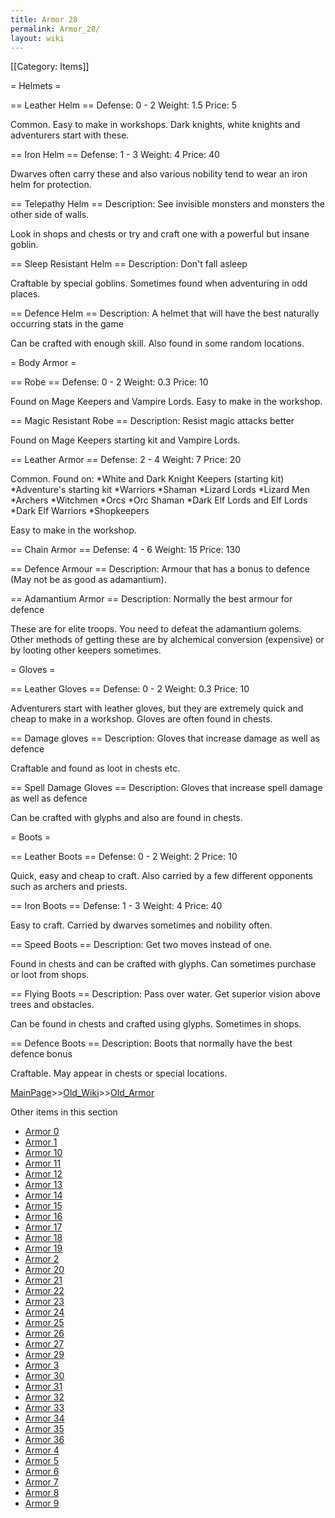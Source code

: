 ```yaml
---
title: Armor 28
permalink: Armor_28/
layout: wiki
---
```

[[Category: Items]]

= Helmets =

== Leather Helm ==
 Defense: 0 - 2
 Weight: 1.5
 Price: 5

Common. Easy to make in workshops. Dark knights, white knights and adventurers start with these.

== Iron Helm ==
 Defense: 1 - 3
 Weight: 4
 Price: 40

Dwarves often carry these and also various nobility tend to wear an iron helm for protection.

== Telepathy Helm ==
 Description: See invisible monsters and monsters the other side of walls.

Look in shops and chests or try and craft one with a powerful but insane goblin.

== Sleep Resistant Helm ==
 Description: Don't fall asleep

Craftable by special goblins. Sometimes found when adventuring in odd places.

== Defence Helm ==
 Description: A helmet that will have the best naturally occurring stats in the game

Can be crafted with enough skill. Also found in some random locations.

= Body Armor =

== Robe ==
 Defense: 0 - 2
 Weight: 0.3
 Price: 10

Found on Mage Keepers and Vampire Lords.
Easy to make in the workshop.

== Magic Resistant Robe ==
 Description: Resist magic attacks better

Found on Mage Keepers starting kit and Vampire Lords.

== Leather Armor ==
 Defense: 2 - 4
 Weight: 7
 Price: 20

Common. Found on:
*White and Dark Knight Keepers (starting kit) 
*Adventure's starting kit
*Warriors
*Shaman
*Lizard Lords
*Lizard Men
*Archers
*Witchmen
*Orcs
*Orc Shaman
*Dark Elf Lords and Elf Lords
*Dark Elf Warriors
*Shopkeepers

Easy to make in the workshop.

== Chain Armor ==
 Defense: 4 - 6
 Weight: 15
 Price: 130

== Defence Armour ==
 Description: Armour that has a bonus to defence (May not be as good as adamantium).

== Adamantium Armor ==
 Description: Normally the best armour for defence

These are for elite troops. You need to defeat the adamantium golems. Other methods of getting these are by alchemical conversion (expensive) or by looting other keepers sometimes.

= Gloves =

== Leather Gloves ==
 Defense: 0 - 2
 Weight: 0.3
 Price: 10

Adventurers start with leather gloves, but they are extremely quick and cheap to make in a workshop. Gloves are often found in chests.

== Damage gloves ==
 Description: Gloves that increase damage as well as defence

Craftable and found as loot in chests etc.

== Spell Damage Gloves ==
 Description: Gloves that increase spell damage as well as defence

Can be crafted with glyphs and also are found in chests.

= Boots =

== Leather Boots ==
 Defense: 0 - 2
 Weight: 2
 Price: 10

Quick, easy and cheap to craft. Also carried by a few different opponents such as archers and priests.

== Iron Boots ==
 Defense: 1 - 3
 Weight: 4
 Price: 40

Easy to craft. Carried by dwarves sometimes and nobility often.

== Speed Boots ==
 Description: Get two moves instead of one.

Found in chests and can be crafted with glyphs. Can sometimes purchase or loot from shops.

== Flying Boots ==
 Description: Pass over water. Get superior vision above trees and obstacles.

Can be found in chests and crafted using glyphs. Sometimes in shops.

== Defence Boots ==
 Description: Boots that normally have the best defence bonus

Craftable. May appear in chests or special locations.

[MainPage](/keeperrl_wiki/ "wikilink")>>[Old_Wiki](/keeperrl_wiki/Old_Wiki "wikilink")>>[Old_Armor](/keeperrl_wiki/Old_Armor "wikilink")

Other items in this section
-    [Armor 0](/keeperrl_wiki/Armor_0 "wikilink")
-    [Armor 1](/keeperrl_wiki/Armor_1 "wikilink")
-    [Armor 10](/keeperrl_wiki/Armor_10 "wikilink")
-    [Armor 11](/keeperrl_wiki/Armor_11 "wikilink")
-    [Armor 12](/keeperrl_wiki/Armor_12 "wikilink")
-    [Armor 13](/keeperrl_wiki/Armor_13 "wikilink")
-    [Armor 14](/keeperrl_wiki/Armor_14 "wikilink")
-    [Armor 15](/keeperrl_wiki/Armor_15 "wikilink")
-    [Armor 16](/keeperrl_wiki/Armor_16 "wikilink")
-    [Armor 17](/keeperrl_wiki/Armor_17 "wikilink")
-    [Armor 18](/keeperrl_wiki/Armor_18 "wikilink")
-    [Armor 19](/keeperrl_wiki/Armor_19 "wikilink")
-    [Armor 2](/keeperrl_wiki/Armor_2 "wikilink")
-    [Armor 20](/keeperrl_wiki/Armor_20 "wikilink")
-    [Armor 21](/keeperrl_wiki/Armor_21 "wikilink")
-    [Armor 22](/keeperrl_wiki/Armor_22 "wikilink")
-    [Armor 23](/keeperrl_wiki/Armor_23 "wikilink")
-    [Armor 24](/keeperrl_wiki/Armor_24 "wikilink")
-    [Armor 25](/keeperrl_wiki/Armor_25 "wikilink")
-    [Armor 26](/keeperrl_wiki/Armor_26 "wikilink")
-    [Armor 27](/keeperrl_wiki/Armor_27 "wikilink")
-    [Armor 29](/keeperrl_wiki/Armor_29 "wikilink")
-    [Armor 3](/keeperrl_wiki/Armor_3 "wikilink")
-    [Armor 30](/keeperrl_wiki/Armor_30 "wikilink")
-    [Armor 31](/keeperrl_wiki/Armor_31 "wikilink")
-    [Armor 32](/keeperrl_wiki/Armor_32 "wikilink")
-    [Armor 33](/keeperrl_wiki/Armor_33 "wikilink")
-    [Armor 34](/keeperrl_wiki/Armor_34 "wikilink")
-    [Armor 35](/keeperrl_wiki/Armor_35 "wikilink")
-    [Armor 36](/keeperrl_wiki/Armor_36 "wikilink")
-    [Armor 4](/keeperrl_wiki/Armor_4 "wikilink")
-    [Armor 5](/keeperrl_wiki/Armor_5 "wikilink")
-    [Armor 6](/keeperrl_wiki/Armor_6 "wikilink")
-    [Armor 7](/keeperrl_wiki/Armor_7 "wikilink")
-    [Armor 8](/keeperrl_wiki/Armor_8 "wikilink")
-    [Armor 9](/keeperrl_wiki/Armor_9 "wikilink")
